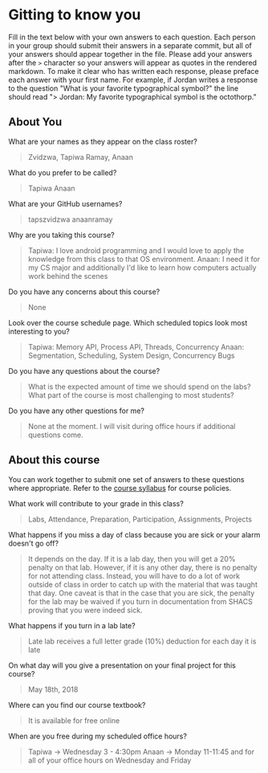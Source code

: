 # Gitting to know you
Fill in the text below with your own answers to each question. Each person in your group should submit their answers in a separate commit, but all of your answers should appear together in the file. Please add your answers after the `>` character so your answers will appear as quotes in the rendered markdown. To make it clear who has written each response, please preface each answer with your first name. For example, if Jordan writes a response to the question "What is your favorite typographical symbol?" the line should read "> Jordan: My favorite typographical symbol is the octothorp." 

## About You
What are your names as they appear on the class roster?
> Zvidzwa, Tapiwa
> Ramay, Anaan

What do you prefer to be called?
> Tapiwa
> Anaan

What are your GitHub usernames?
> tapszvidzwa
> anaanramay

Why are you taking this course?
> Tapiwa: I love android programming and I would love to apply the knowledge from this class to that OS environment.
> Anaan: I need it for my CS major and additionally I'd like to learn how computers actually work behind the scenes

Do you have any concerns about this course?
> None

Look over the course schedule page. Which scheduled topics look most interesting to you?
> Tapiwa: Memory API, Process API, Threads, Concurrency
> Anaan: Segmentation, Scheduling, System Design, Concurrency Bugs

Do you have any questions about the course?
> What is the expected amount of time we should spend on the labs? What part of the course is most challenging to most students?

Do you have any other questions for me?
> None at the moment. I will visit during office hours if additional questions come. 

## About this course
You can work together to submit one set of answers to these questions where appropriate. Refer to the [course syllabus](http://www.cs.grinnell.edu/~curtsinger/teaching/2018S/CSC213/syllabus/) for course policies.

What work will contribute to your grade in this class?
> Labs, Attendance, Preparation, Participation, Assignments, Projects

What happens if you miss a day of class because you are sick or your alarm doesn't go off?
>  It depends on the day. If it is a lab day, then you will get a 20% penalty on that lab. However, if it is any other day, there is no penalty for not attending class. Instead, you will have to do a lot of work outside of class in order to catch up with the material that was taught that day. One caveat is that in the case that you are sick, the penalty for the lab may be waived if you turn in documentation from SHACS proving that you were indeed sick.

What happens if you turn in a lab late?
> Late lab receives a full letter grade (10%) deduction for each day it is late 

On what day will you give a presentation on your final project for this course?
> May 18th, 2018

Where can you find our course textbook?
> It is available for free online

When are you free during my scheduled office hours?
> Tapiwa -> Wednesday 3 - 4:30pm
> Anaan -> Monday 11-11:45 and for all of your office hours on Wednesday and Friday
